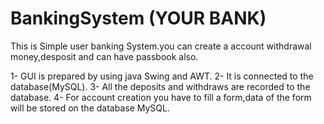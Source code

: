 # BankingSystem  (YOUR BANK)
This is Simple user banking System.you can create a account withdrawal money,desposit and can have passbook also.

1- GUI is prepared by using java Swing and AWT.
2- It is connected to the database(MySQL).
3- All the deposits and withdraws are recorded to the database.
4- For account creation you have to fill a form,data of the form will be stored on the database MySQL.
